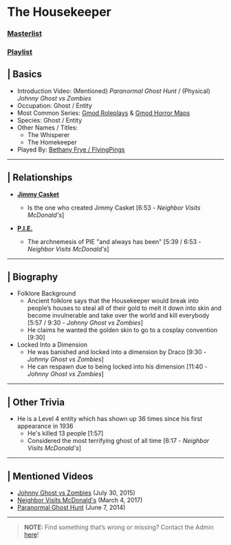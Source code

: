 # The Housekeeper
### [Masterlist]()
### [Playlist]()

## | Basics
- Introduction Video: \(Mentioned) *Paranormal Ghost Hunt* / \(Physical) *Johnny Ghost vs Zombies*
- Occupation: Ghost / Entity
- Most Common Series: [Gmod Roleplays](6.Series/Gmod/Roleplays.md) & [Gmod Horror Maps](6.Series/Gmod/Horror_Maps.md)
- Species: Ghost / Entity
- Other Names / Titles:
  - The Whisperer
  - The Homekeeper
- Played By: [Bethany Frye / FlyingPings](3.Siblings/3.3.Bethany-Frye-FlyingPings.md)

----

## | Relationships
- [**Jimmy Casket**](5.Characters/Jimmy_Casket.md)
  - Is the one who created Jimmy Casket \[6:53 - *Neighbor Visits McDonald's*]

- [**P.I.E.**](4.World/PIE_Team.md)
  - The archnemesis of PIE "and always has been" \[5:39 / 6:53 - *Neighbor Visits McDonald's*]

----

## | Biography
- Folklore Background
  - Ancient folklore says that the Housekeeper would break into people’s houses to steal all of their gold to melt it down into skin and become invulnerable and take over the world and kill everybody \[5:57 / 9:30 - *Johnny Ghost vs Zombies*]
  - He claims he wanted the golden skin to go to a cosplay convention \[9:30]
- Locked Into a Dimension
  - He was banished and locked into a dimension by Draco \[9:30 - *Johnny Ghost vs Zombies*]
  - He can respawn due to being locked into his dimension \[11:40 - *Johnny Ghost vs Zombies*]

----

## | Other Trivia
- He is a Level 4 entity which has shown up 36 times since his first appearance in 1936
  - He's killed 13 people \[1:57]
  - Considered the most terrifying ghost of all time \[6:17 - *Neighbor Visits McDonald's*]

----

## | Mentioned Videos
- [Johnny Ghost vs Zombies](https://youtu.be/ZZi4QOcKkno) \(July 30, 2015)
- [Neighbor Visits McDonald's](https://youtu.be/hviiaU4UmZA) \(March 4, 2017)
- [Paranormal Ghost Hunt](https://youtu.be/VEq4ggHacoU) \(June 7, 2014)

----

> **NOTE:** Find something that’s wrong or missing? Contact the Admin [here](../chapter_2.md)!